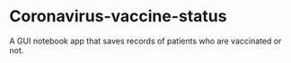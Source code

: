 # Coronavirus-vaccine-status
A GUI notebook app that saves records of patients who are vaccinated or not.
